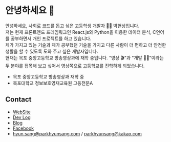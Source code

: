 # 안녕하세요 👋

안녕하세요, 사회로 코드를 돕고 싶은 고등학생 개발자 👨‍💻 박현상입니다.  
저는 현재 프론트엔드 프레임워크인 React.js와 Python을 이용한 데이터 분석, C언어를 공부하면서 개인 프로젝트를 하고 있습니다.  
제가 가지고 있는 기술과 제가 공부했던 기술을 가지고 다른 사람이 더 편하고 더 안전한 생활을 할 수 있도록 도와 주고 싶은 개발자입니다.  
현재는 목포 중앙고등학교 방송영상과에 재학 중입니다. "영상 🎬"과 "개발 👨‍💻"이라는 두 분야를 접목해 보고 싶어서 영상쪽으로 고등학교를 진학하게 되었습니다.  

- 목포 중앙고등학교 방송영상과 재학 중
- 목포대학교 정보보호영재교육원 고등전문A

## Contact
- [WebSite](http://parkhyunsang.com)
- [Dev Log](https://hyunsang0625.github.io)
- [Blog](https://dev-parkhyunsang.tistory.com/)
- [Facebook](https://www.facebook.com/hyunsang0625/)
- hyun.sang@parkhyunsang.com / parkhyunsang@kakao.com
